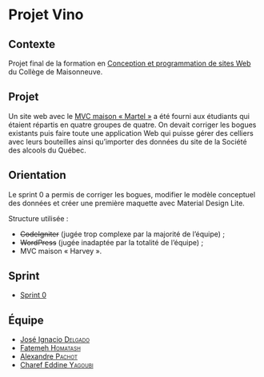 # Projet Vino

## Contexte

Projet final de la formation en [Conception et programmation de sites Web](https://fc.cmaisonneuve.qc.ca/repertoire/ti/aec/developpement-sites-web "Description du programme") du Collège de Maisonneuve.

## Projet

Un site web avec le [MVC maison « Martel »](https://github.com/projetwebmaisonneuve/vino/tree/21a6436d9c307a8b76a6d4a4b50c6333712ea5f9) a été fourni aux étudiants qui étaient répartis en quatre groupes de quatre. On devait corriger les bogues existants puis faire toute une application Web qui puisse gérer des celliers avec leurs bouteilles ainsi qu’importer des données du site de la Société des alcools du Québec.

## Orientation

Le sprint 0 a permis de corriger les bogues, modifier le modèle conceptuel des données et créer une première maquette avec Material Design Lite.

Structure utilisée :
- ~~CodeIgniter~~ (jugée trop complexe par la majorité de l’équipe) ;
- ~~WordPress~~ (jugée inadaptée par la totalité de l’équipe) ;
- MVC maison « Harvey ».

## Sprint
- [Sprint 0](https://github.com/projetwebmaisonneuve/vino/tree/6d8d6579cd1df7c418085bae9a541ef5f8a7bc03)
  
## Équipe
- [José Ignacio <span style="font-variant:small-caps;">Delgado</span>](https://github.com/jidelgado77)
- [Fatemeh <span style="font-variant:small-caps;">Homatash</span>](https://github.com/FatemehHo)
- [Alexandre <span style="font-variant:small-caps;">Pachot</span>](https://github.com/LibreEdu)
- [Charef Eddine <span style="font-variant:small-caps;">Yagoubi</span>](https://github.com/charefeddine)
